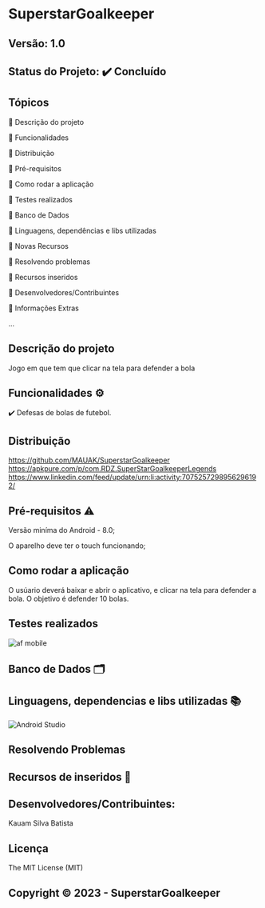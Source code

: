 # SuperstarGoalkeeper
## Versão: 1.0
## Status do Projeto: ✔️ Concluído

## Tópicos
🔹 Descrição do projeto 

🔹 Funcionalidades

🔹 Distribuição

🔹 Pré-requisitos

🔹 Como rodar a aplicação

🔹 Testes realizados

🔹 Banco de Dados

🔹 Linguagens, dependências e libs utilizadas

🔹 Novas Recursos

🔹 Resolvendo problemas

🔹 Recursos inseridos 

🔹 Desenvolvedores/Contribuintes

🔹 Informações Extras


...

## Descrição do projeto
Jogo em que tem que clicar na tela para defender a bola

## Funcionalidades ⚙️
✔️ Defesas de bolas de futebol.


## Distribuição
https://github.com/MAUAK/SuperstarGoalkeeper
https://apkpure.com/p/com.RDZ.SuperStarGoalkeeperLegends
https://www.linkedin.com/feed/update/urn:li:activity:7075257298956296192/

## Pré-requisitos ⚠️    
Versão miníma do Android - 8.0; 

O aparelho deve ter o touch funcionando;

## Como rodar a aplicação 
O usúario deverá baixar e abrir o aplicativo, e clicar na tela para defender a bola. O objetivo é defender 10 bolas.

## Testes realizados
![af mobile](https://github.com/MAUAK/SuperstarGoalkeeper/assets/83432308/15e07adf-1f57-4e10-8fb3-d08f5c025fd9)


## Banco de Dados 🗂️


## Linguagens, dependencias e libs utilizadas 📚
![Android Studio](https://img.shields.io/badge/Android-3DDC84?style=for-the-badge&logo=android&logoColor=white)


## Resolvendo Problemas 


## Recursos de inseridos 🧰



## Desenvolvedores/Contribuintes:
Kauam Silva Batista

## Licença
The MIT License (MIT)

## Copyright ©️ 2023 - SuperstarGoalkeeper
